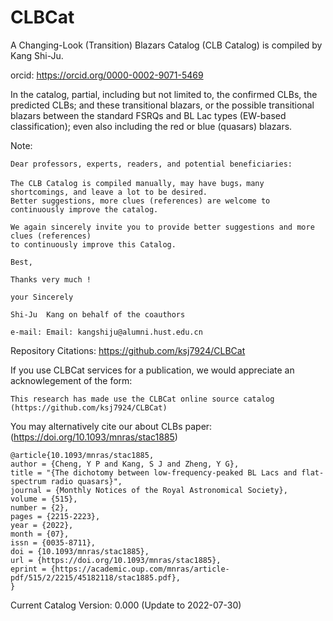 # CLBCat
A Changing-Look (Transition) Blazars Catalog (CLB Catalog) is compiled by Kang Shi-Ju.

orcid: 
    https://orcid.org/0000-0002-9071-5469


  In the catalog, partial, including but not limited to, 
the confirmed CLBs, the predicted CLBs;
and these transitional blazars, or  the possible transitional blazars between the standard FSRQs and BL Lac types (EW-based classification);
even also including the red or blue (quasars) blazars.


Note: 

    Dear professors, experts, readers, and potential beneficiaries:
    
    The CLB Catalog is compiled manually, may have bugs，many shortcomings, and leave a lot to be desired. 
    Better suggestions, more clues (references) are welcome to continuously improve the catalog.

    We again sincerely invite you to provide better suggestions and more clues (references) 
    to continuously improve this Catalog.

    Best,
    
    Thanks very much !
    
    your Sincerely

    Shi-Ju  Kang on behalf of the coauthors

    e-mail: Email: kangshiju@alumni.hust.edu.cn







Repository Citations: https://github.com/ksj7924/CLBCat

If you use CLBCat services for a publication, we would appreciate an acknowlegement of the form:

    This research has made use the CLBCat online source catalog (https://github.com/ksj7924/CLBCat) 

You may alternatively cite our about CLBs paper: (https://doi.org/10.1093/mnras/stac1885)

    @article{10.1093/mnras/stac1885,
    author = {Cheng, Y P and Kang, S J and Zheng, Y G},
    title = "{The dichotomy between low-frequency-peaked BL Lacs and flat-spectrum radio quasars}",
    journal = {Monthly Notices of the Royal Astronomical Society},
    volume = {515},
    number = {2},
    pages = {2215-2223},
    year = {2022},
    month = {07},
    issn = {0035-8711},
    doi = {10.1093/mnras/stac1885},
    url = {https://doi.org/10.1093/mnras/stac1885},
    eprint = {https://academic.oup.com/mnras/article-pdf/515/2/2215/45182118/stac1885.pdf},
    }







Current Catalog Version: 0.000  (Update to 2022-07-30)
